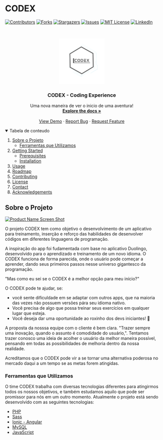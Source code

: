 # CODEX
<!--
*** Thanks for checking out the Best-README-Template. If you have a suggestion
*** that would make this better, please fork the repo and create a pull request
*** or simply open an issue with the tag "enhancement".
*** Thanks again! Now go create something AMAZING! :D
-->



<!-- PROJECT SHIELDS -->
<!--
*** I'm using markdown "reference style" links for readability.
*** Reference links are enclosed in brackets [ ] instead of parentheses ( ).
*** See the bottom of this document for the declaration of the reference variables
*** for contributors-url, forks-url, etc. This is an optional, concise syntax you may use.
*** https://www.markdownguide.org/basic-syntax/#reference-style-links
-->
[![Contributors][contributors-shield]][contributors-url]
[![Forks][forks-shield]][forks-url]
[![Stargazers][stars-shield]][stars-url]
[![Issues][issues-shield]][issues-url]
[![MIT License][license-shield]][license-url]
[![LinkedIn][linkedin-shield]][linkedin-url]



<!-- PROJECT LOGO -->
<br />
<p align="center">
  <a href="https://github.com/othneildrew/Best-README-Template">
    <img src="codex-app/src/assets/codex-icons/logo.png" alt="Logo" width="150" height="150">
  </a>

  <h3 align="center">CODEX - Coding Experience</h3>

  <p align="center">
    Uma nova maneira de ver o inicio de uma aventura!
    <br />
    <a href="https://github.com/othneildrew/Best-README-Template"><strong>Explore the docs »</strong></a>
    <br />
    <br />
    <a href="https://github.com/HenriqueCardoso-Dev/CODEX">View Demo</a>
    ·
    <a href="https://github.com/HenriqueCardoso-Dev/CODEX/issues">Report Bug</a>
    ·
    <a href="https://github.com/HenriqueCardoso-Dev/CODEX/issues">Request Feature</a>
  </p>
</p>



<!-- TABLE OF CONTENTS -->
<details open="open">
  <summary>Tabela de conteudo</summary>
  <ol>
    <li>
      <a href="#about-the-project">Sobre o Projeto</a>
      <ul>
        <li><a href="#built-with">Ferramentas que Utilizamos</a></li>
      </ul>
    </li>
    <li>
      <a href="#getting-started">Getting Started</a>
      <ul>
        <li><a href="#prerequisites">Prerequisites</a></li>
        <li><a href="#installation">Installation</a></li>
      </ul>
    </li>
    <li><a href="#usage">Usage</a></li>
    <li><a href="#roadmap">Roadmap</a></li>
    <li><a href="#contributing">Contributing</a></li>
    <li><a href="#license">License</a></li>
    <li><a href="#contact">Contact</a></li>
    <li><a href="#acknowledgements">Acknowledgements</a></li>
  </ol>
</details>



<!-- ABOUT THE PROJECT -->
## Sobre o Projeto

[![Product Name Screen Shot][product-screenshot]](https://example.com)

O projeto CODEX tem como objetivo o desenvolvimento de um aplicativo para treinamento, inserção e reforço das habilidades de desenvolver códigos em diferentes linguagens de programação.

A inspiração do app foi fudamentada com base no aplicativo Duolingo, desenvolvido para o aprendizado e treinamento de um novo idioma. O CODEX funciona de forma parecida, onde o usuário pode começar a aprender, dando seus primeiros passos nesse universo gigantesco da programação.

"Mas como eu sei se o CODEX é a melhor opção para meu início?"

O CODEX pode te ajudar, se:
* você sente dificuldade em se adaptar com outros apps, que na maioria das vezes não possuem versões pára seu idioma nativo.
* Você precisa de algo que possa treinar seus exercícios em qualquer lugar que esteja.
* Você deseja dar uma oportunidade ao roxinho dos devs iniciantes! 💜

A proposta da nosssa equipe com o cliente é bem clara. "Trazer sempre uma inovação, quando o assunto é comodidade do usuário,". Tentamos trazer conosco uma ideia de acolher o usuário da melhor maneira possível, pensando em todas as possibilidades de melhoria dentro da nossa realidade.

Acreditamos que o CODEX pode vir a se tornar uma alternativa poderosa no mercado daqui a um tempo se as metas forem atingidas.

### Ferramentas que Utilizamos

O time CODEX trabalha com diversas tecnologias diferentes para atingirmos todos os nossos objetivos, e também estudamos aquilo que pode ser promissor para nós em um outro momento. Atualmente o projeto está sendo desenvolvido com as seguintes tecnologias:
* [PHP](https://www.php.net)
* [Sass](https://sass-lang.com)
* [Ionic - Angular](https://ionicframework.com)
* [MySQL](https://www.mysql.com)
* [JavaScript](https://www.javascript.com)









<!-- MARKDOWN LINKS & IMAGES -->
<!-- https://www.markdownguide.org/basic-syntax/#reference-style-links -->
[contributors-shield]: https://img.shields.io/github/contributors/HenriqueCardoso-Dev/CODEX.svg?style=for-the-badge
[contributors-url]: https://github.com/HenriqueCardoso-Dev/CODEX/graphs/contributors
[forks-shield]: https://img.shields.io/github/forks/HenriqueCardoso-Dev/CODEX.svg?style=for-the-badge
[forks-url]: https://github.com/HenriqueCardoso-Dev/CODEX/network/members
[stars-shield]: https://img.shields.io/github/stars/HenriqueCardoso-Dev/CODEX.svg?style=for-the-badge
[stars-url]: https://github.com/HenriqueCardoso-Dev/CODEX/stargazers
[issues-shield]: https://img.shields.io/github/issues/HenriqueCardoso-Dev/CODEX.svg?style=for-the-badge
[issues-url]: https://github.com/HenriqueCardoso-Dev/CODEX/issues
[license-shield]: https://img.shields.io/github/license/HenriqueCardoso-Dev/CODEX.svg?style=for-the-badge
[license-url]: https://github.com/HenriqueCardoso-Dev/CODEX/blob/master/LICENSE.txt
[linkedin-shield]: https://img.shields.io/badge/-LinkedIn-black.svg?style=for-the-badge&logo=linkedin&colorB=555
[linkedin-url]: https://linkedin.com/in/henriquecardoso-dev
[product-screenshot]: https://user-images.githubusercontent.com/63278045/117742901-1fd66d80-b1dc-11eb-924c-6d6809fda12f.png
